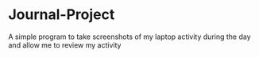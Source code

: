 # Journal-Project
A simple program to take screenshots of my laptop activity during the day and allow me to review my activity 
